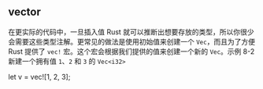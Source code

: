 ## vector

在更实际的代码中，一旦插入值 Rust 就可以推断出想要存放的类型，所以你很少会需要这些类型注解。更常见的做法是使用初始值来创建一个 `Vec`，而且为了方便 Rust 提供了 `vec!` 宏。这个宏会根据我们提供的值来创建一个新的 `Vec`。示例 8-2 新建一个拥有值 `1`、`2` 和 `3` 的 `Vec<i32>`

let v = vec![1, 2, 3];

